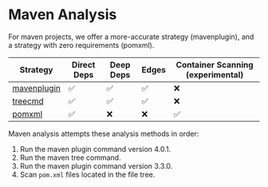 # Maven Analysis

For maven projects, we offer a more-accurate strategy (mavenplugin), and a strategy with zero requirements (pomxml).

| Strategy                      | Direct Deps        | Deep Deps          | Edges              | Container Scanning (experimental) |
|-------------------------------|--------------------|--------------------|--------------------|-----------------------------------|
| [mavenplugin](mavenplugin.md) | :white_check_mark: | :white_check_mark: | :white_check_mark: | :x:                               |
| [treecmd](treecmd.md)         | :white_check_mark: | :white_check_mark: | :white_check_mark: | :x:                               |
| [pomxml](pomxml.md)           | :white_check_mark: | :x:                | :x:                | :white_check_mark:                |

Maven analysis attempts these analysis methods in order:
1. Run the maven plugin command version 4.0.1.
2. Run the maven tree command.
3. Run the maven plugin command version 3.3.0.
4. Scan `pom.xml` files located in the file tree.

<!--

TODO: write docs, like Gradle's.

Docs outline:

- Concepts
  - Multi-module reactor builds
  - POMs and POM closures
  - settings.xml
- Discovery
  - Finding pom.xmls
- Tactics
  - dependency:tree
  - POM parsing
 -->
